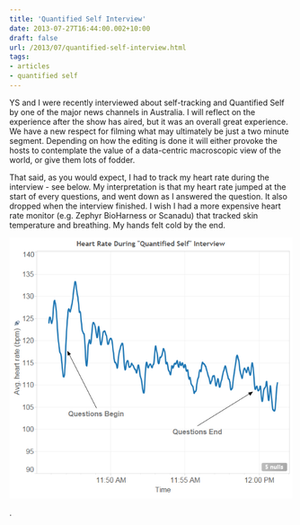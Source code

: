 ```yaml
---
title: 'Quantified Self Interview'
date: 2013-07-27T16:44:00.002+10:00
draft: false
url: /2013/07/quantified-self-interview.html
tags: 
- articles
- quantified self
---
```


YS and I were recently interviewed about self-tracking and Quantified Self by one of the major news channels in Australia. I will reflect on the experience after the show has aired, but it was an overall great experience. We have a new respect for filming what may ultimately be just a two minute segment. Depending on how the editing is done it will either provoke the hosts to contemplate the value of a data-centric macroscopic view of the world, or give them lots of fodder.  
  
That said, as you would expect, I had to track my heart rate during the interview - see below. My interpretation is that my heart rate jumped at the start of every questions, and went down as I answered the question. It also dropped when the interview finished. I wish I had a more expensive heart rate monitor (e.g. Zephyr BioHarness or Scanadu) that tracked skin temperature and breathing. My hands felt cold by the end.  

[![](HeartRateInterview.png)](HeartRateInterview.png)

.